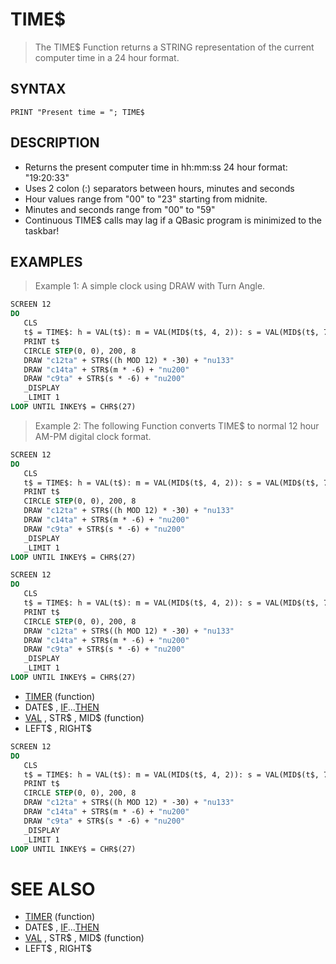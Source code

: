 # TIME$
> The TIME$ Function returns a STRING representation of the current computer time in a 24 hour format.

## SYNTAX
`PRINT "Present time = "; TIME$`

## DESCRIPTION
* Returns the present computer time in hh:mm:ss 24 hour format: "19:20:33"
* Uses 2 colon (:) separators between hours, minutes and seconds
* Hour values range from "00" to "23" starting from midnite.
* Minutes and seconds range from "00" to "59"
* Continuous TIME$ calls may lag if a QBasic program is minimized to the taskbar!


## EXAMPLES
> Example 1: A simple clock using DRAW with Turn Angle.

```vb
SCREEN 12
DO
   CLS
   t$ = TIME$: h = VAL(t$): m = VAL(MID$(t$, 4, 2)): s = VAL(MID$(t$, 7, 2))
   PRINT t$
   CIRCLE STEP(0, 0), 200, 8
   DRAW "c12ta" + STR$((h MOD 12) * -30) + "nu133"
   DRAW "c14ta" + STR$(m * -6) + "nu200"
   DRAW "c9ta" + STR$(s * -6) + "nu200"
   _DISPLAY
   _LIMIT 1
LOOP UNTIL INKEY$ = CHR$(27)
```

> Example 2: The following Function converts TIME$ to normal 12 hour AM-PM digital clock  format.

```vb
SCREEN 12
DO
   CLS
   t$ = TIME$: h = VAL(t$): m = VAL(MID$(t$, 4, 2)): s = VAL(MID$(t$, 7, 2))
   PRINT t$
   CIRCLE STEP(0, 0), 200, 8
   DRAW "c12ta" + STR$((h MOD 12) * -30) + "nu133"
   DRAW "c14ta" + STR$(m * -6) + "nu200"
   DRAW "c9ta" + STR$(s * -6) + "nu200"
   _DISPLAY
   _LIMIT 1
LOOP UNTIL INKEY$ = CHR$(27)
```


```vb
SCREEN 12
DO
   CLS
   t$ = TIME$: h = VAL(t$): m = VAL(MID$(t$, 4, 2)): s = VAL(MID$(t$, 7, 2))
   PRINT t$
   CIRCLE STEP(0, 0), 200, 8
   DRAW "c12ta" + STR$((h MOD 12) * -30) + "nu133"
   DRAW "c14ta" + STR$(m * -6) + "nu200"
   DRAW "c9ta" + STR$(s * -6) + "nu200"
   _DISPLAY
   _LIMIT 1
LOOP UNTIL INKEY$ = CHR$(27)
```

* [TIMER](TIMER.md) (function)
* DATE$ , [IF](IF.md)...[THEN](THEN.md)
* [VAL](VAL.md) , STR$ , MID$ (function)
* LEFT$ , RIGHT$

```vb
SCREEN 12
DO
   CLS
   t$ = TIME$: h = VAL(t$): m = VAL(MID$(t$, 4, 2)): s = VAL(MID$(t$, 7, 2))
   PRINT t$
   CIRCLE STEP(0, 0), 200, 8
   DRAW "c12ta" + STR$((h MOD 12) * -30) + "nu133"
   DRAW "c14ta" + STR$(m * -6) + "nu200"
   DRAW "c9ta" + STR$(s * -6) + "nu200"
   _DISPLAY
   _LIMIT 1
LOOP UNTIL INKEY$ = CHR$(27)
```



# SEE ALSO
* [TIMER](TIMER.md) (function)
* DATE$ , [IF](IF.md)...[THEN](THEN.md)
* [VAL](VAL.md) , STR$ , MID$ (function)
* LEFT$ , RIGHT$

